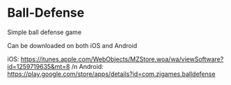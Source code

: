 # Ball-Defense
Simple ball defense game

Can be downloaded on both iOS and Android

iOS: https://itunes.apple.com/WebObjects/MZStore.woa/wa/viewSoftware?id=1259719635&mt=8 /n
Android: https://play.google.com/store/apps/details?id=com.zjgames.balldefense
